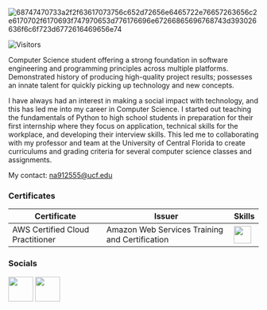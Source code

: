 ![68747470733a2f2f63617073756c652d72656e6465722e76657263656c2e6170702f6170693f747970653d776176696e67266865696768743d393026636f6c6f723d6772616469656e74](https://user-images.githubusercontent.com/111101890/210936569-6ee1b947-a39b-46ac-a3cd-15aec071d8e8.svg)

![Visitors](https://api.visitorbadge.io/api/visitors?path=https%3A%2F%2Fgithub.com%2FDosLlamas&countColor=%23263759)

Computer Science student offering a strong foundation in software engineering and programming principles across multiple platforms. Demonstrated history of producing high-quality project results; possesses an innate talent for quickly picking up technology and new concepts.

I have always had an interest in making a social impact with technology, and this has led me into my career in Computer Science. I started out teaching the fundamentals of Python to high school students in preparation for their first internship where they focus on application, technical skills for the workplace, and developing their interview skills. This led me to collaborating with my professor and team at the University of Central Florida to create curriculums and grading criteria for several computer science classes and assignments.
  
My contact: na912555@ucf.edu

<!--
### What am I currently working on?
|Name|Description|Tooling|
|-|-|-|
|[amber](https://chrome.google.com/webstore/detail/amber-mindfulness/hdfdgocligofefcgklikgpjadbphlipm)|Google Chrome Extension -- Promotes mindfulness, preventing doomscrolling for Youtube, Tik Tok, Twitter, Instagram, and Reddit|<img height= "35em" src="https://img.shields.io/badge/React-20232A?style=for-the-badge&logo=react&logoColor=61DAFB"/><img height= "35" src="https://img.shields.io/badge/Vite-B73BFE?style=for-the-badge&logo=vite&logoColor=FFD62E"/>![Mi_proyecto-removebg-preview](https://user-images.githubusercontent.com/111101890/209997181-cf1546bf-a410-486d-b397-516de3fdee37.png)
-->


### Certificates
|Certificate|Issuer|Skills
|-|-|-|
|AWS Certified Cloud Practitioner|Amazon Web Services Training and Certification|<img height= "35" src="https://img.shields.io/badge/Amazon_AWS-FF9900?style=for-the-badge&logo=amazonaws&logoColor=white"/>


### Socials
[<img height="50em" src="https://img.shields.io/badge/linkedin%20-%230077B5.svg?&style=for-the-badge&logo=linkedin&logoColor=white"/>](https://www.linkedin.com/in/nathan-foss/)
[<img height="50em" src="https://img.shields.io/badge/linktree-1de9b6?style=for-the-badge&logo=linktree&logoColor=white"/>](https://linktr.ee/whats_nate)
  
  
 
